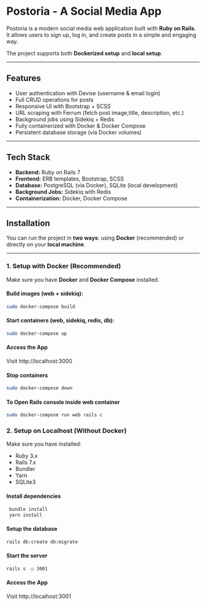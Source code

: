 #  Postoria - A Social Media App

Postoria is a modern social media web application built with **Ruby on Rails**.  
It allows users to sign up, log in, and create posts in a simple and engaging way.  

The project supports both **Dockerized setup** and **local setup**.

---

##  Features
-  User authentication with Devise (username & email login)
-  Full CRUD operations for posts
-  Responsive UI with Bootstrap + SCSS
-  URL scraping with Ferrum (fetch post image,title, description, etc.)
-  Background jobs using Sidekiq + Redis
-  Fully containerized with Docker & Docker Compose
-  Persistent database storage (via Docker volumes)

---

## Tech Stack
- **Backend:** Ruby on Rails 7
- **Frontend:** ERB templates, Bootstrap, SCSS
- **Database:** PostgreSQL (via Docker), SQLite (local development)
- **Background Jobs:** Sidekiq with Redis
- **Containerization:** Docker, Docker Compose

---

## Installation

You can run the project in **two ways**: using **Docker** (recommended) or directly on your **local machine**.

---

### 1. Setup with Docker (Recommended)

Make sure you have **Docker** and **Docker Compose** installed.

#### Build images (web + sidekiq):
```bash
sudo docker-compose build
```
#### Start containers (web, sidekiq, redis, db):
```bash
sudo docker-compose up
```

#### Access the App

 Visit http://localhost:3000

#### Stop containers
```bash
sudo docker-compose down
```
#### To Open Rails console inside web container
```bash
sudo docker-compose run web rails c
```


### 2. Setup on Localhost (Without Docker)

Make sure you have installed:
- Ruby 3.x
- Rails 7.x
- Bundler
- Yarn
- SQLite3

#### Install dependencies

```bash
 bundle install
 yarn install
```
#### Setup the database

```bash
rails db:create db:migrate
```

#### Start the server

```bash
rails s -p 3001
```

#### Access the App

 Visit http://localhost:3001